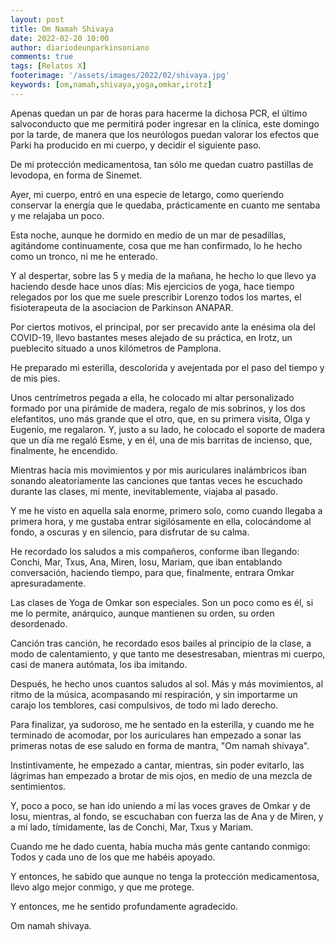 ```yaml
---
layout: post
title: Om Namah Shivaya
date: 2022-02-20 10:00
author: diariodeunparkinsoniano
comments: true
tags: [Relatos X]
footerimage: '/assets/images/2022/02/shivaya.jpg'
keywords: [om,namah,shivaya,yoga,omkar,irotz]
---
```



Apenas quedan un par de horas para hacerme la dichosa PCR, el último salvoconducto que me permitirá poder ingresar en la clínica, este domingo por la tarde, de manera que los neurólogos puedan valorar los efectos que Parki ha producido en mi cuerpo, y decidir el siguiente paso.

De mi protección medicamentosa, tan sólo me quedan cuatro pastillas de levodopa, en forma de Sinemet.

Ayer, mi cuerpo, entró en una especie de letargo, como queriendo conservar la energía que le quedaba, prácticamente en cuanto me sentaba y me relajaba un poco.

Esta noche, aunque he dormido en medio de un mar de pesadillas, agitándome continuamente, cosa que me han confirmado, lo he hecho como un tronco, ni me he enterado.

Y al despertar, sobre las 5 y media de la mañana, he hecho lo que llevo ya haciendo desde hace unos días: Mis ejercicios de yoga, hace tiempo relegados por los que me suele prescribir Lorenzo todos los martes, el fisioterapeuta de la asociacion de Parkinson ANAPAR.

Por ciertos motivos, el principal, por ser precavido ante la enésima ola del COVID-19, llevo bastantes meses alejado de su práctica, en Irotz, un pueblecito situado a unos kilómetros de Pamplona.

He preparado mi esterilla, descolorida y avejentada por el paso del tiempo y de mis pies.

Unos centrímetros pegada a ella, he colocado mi altar personalizado formado por una pirámide de madera, regalo de mis sobrinos, y los dos elefantitos, uno más grande que el otro, que, en su primera visita, Olga y Eugenio, me regalaron.
Y, justo a su lado, he colocado el soporte de madera que un día me regaló Esme, y en él, una de mis barritas de incienso, que, finalmente, he encendido.

Mientras hacía mis movimientos y por mis auriculares inalámbricos iban sonando aleatoriamente las canciones que tantas veces he escuchado durante las clases, mi mente, inevitablemente, viajaba al pasado.

Y me he visto en aquella sala enorme, primero solo, como cuando llegaba a primera hora, y me gustaba entrar sigilósamente en ella, colocándome al fondo, a oscuras y en silencio, para disfrutar de su calma.

He recordado los saludos a mis compañeros, conforme iban llegando: Conchi, Mar, Txus, Ana, Miren, Iosu, Mariam, que iban entablando conversación, haciendo tiempo, para que, finalmente, entrara Omkar apresuradamente.

Las clases de Yoga de Omkar son especiales.
Son un poco como es él, si me lo permite, anárquico, aunque mantienen su orden, su orden desordenado.

Canción tras canción, he recordado esos bailes al principio de la clase, a modo de calentamiento, y que tanto me desestresaban, mientras mi cuerpo, casi de manera autómata, los iba imitando.

Después, he hecho unos cuantos saludos al sol.
Más y más movimientos, al ritmo de la música, acompasando mi respiración, y sin importarme un carajo los temblores, casi compulsivos, de todo mi lado derecho.

Para finalizar, ya sudoroso, me he sentado en la esterilla, y cuando me he terminado de acomodar, por los auriculares han empezado a sonar las primeras notas de ese saludo en forma de mantra, "Om namah shivaya".

Instintivamente, he empezado a cantar, mientras, sin poder evitarlo, las lágrimas han empezado a brotar de mis ojos, en medio de una mezcla de sentimientos.

Y, poco a poco, se han ido uniendo a mí las voces graves de Omkar y de Iosu, mientras, al fondo, se escuchaban con fuerza las de Ana y de Miren, y a mí lado, tímidamente, las de Conchi, Mar, Txus  y Mariam.

Cuando me he dado cuenta, había mucha más gente cantando conmigo: Todos y cada uno de los que me habéis apoyado.

Y entonces, he sabido que aunque no tenga la protección medicamentosa, llevo algo mejor conmigo, y que me protege.

Y entonces, me he sentido profundamente agradecido.

Om namah shivaya.

